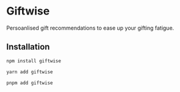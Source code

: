 # Giftwise

Persoanlised gift recommendations to ease up your gifting fatigue.

[](https://user-images.githubusercontent.com/52901335/224382104-0a8006a1-2dbd-45d9-a067-dd0aad8eabdf.mov)

## Installation

```bash
npm install giftwise

yarn add giftwise

pnpm add giftwise
```
